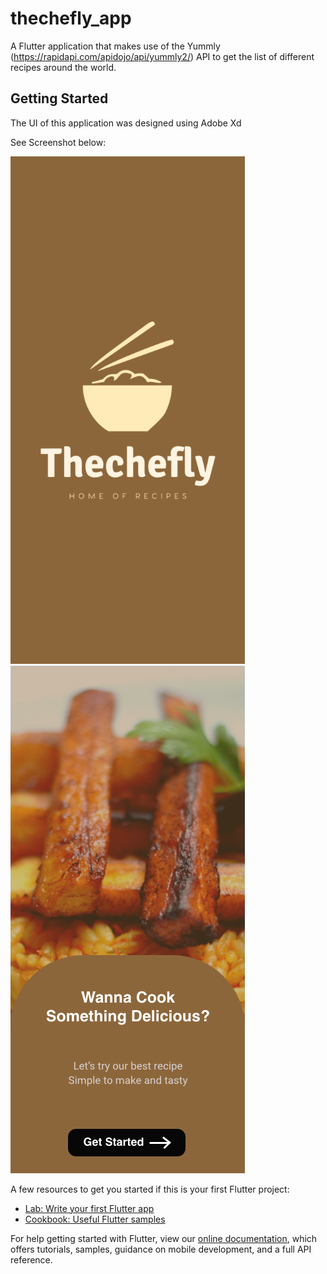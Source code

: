# thechefly_app

A Flutter application  that makes use of the Yummly (https://rapidapi.com/apidojo/api/yummly2/) API to get the list of different recipes around the world.

## Getting Started

The UI of this application was designed using Adobe Xd

See Screenshot below:

![Splashscreen](https://github.com/Abdul-k1/thecheflyapp/blob/master/assets/SplashScreen.png) ![GetStarted](https://github.com/Abdul-k1/thecheflyapp/blob/master/assets/Get%20Started.png)


A few resources to get you started if this is your first Flutter project:

- [Lab: Write your first Flutter app](https://flutter.dev/docs/get-started/codelab)
- [Cookbook: Useful Flutter samples](https://flutter.dev/docs/cookbook)

For help getting started with Flutter, view our
[online documentation](https://flutter.dev/docs), which offers tutorials,
samples, guidance on mobile development, and a full API reference.
